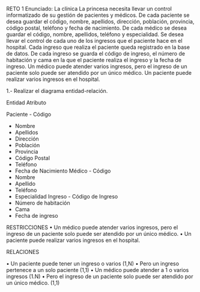RETO 1 
Enunciado:
La clínica La princesa necesita llevar un control informatizado de su gestión de pacientes y médicos.
De cada paciente se desea guardar el código, nombre, apellidos, dirección, población, provincia, código postal, teléfono y fecha de nacimiento.
 De cada médico se desea guardar el código, nombre, apellidos, teléfono y especialidad. Se desea llevar el control de cada uno de los ingresos que el paciente hace en el hospital.
 Cada ingreso que realiza el paciente queda registrado en la base de datos.
 De cada ingreso se guarda el código de ingreso, el número de habitación y cama en la que el paciente realiza el ingreso y la fecha de ingreso.
 Un médico puede atender varios ingresos, pero el ingreso de un paciente solo puede ser atendido por un único médico.
 Un paciente puede realizar varios ingresos en el hospital.
 
1.- Realizar el diagrama entidad-relación.
 
Entidad	Atributo




Paciente	-	Código
-	Nombre
-	Apellidos
-	Dirección
-	Población
-	Provincia
-	Código Postal
-	Teléfono
-	Fecha de Nacimiento
Médico	-	Código 
-	Nombre
-	Apellido
-	Teléfono
-	Especialidad
Ingreso	-	Código de Ingreso 
-	Número de habitación 
-	Cama
-	Fecha de ingreso


RESTRICCIONES
•	Un médico puede atender varios ingresos, pero el ingreso de un paciente solo puede ser atendido por un único médico. 
•	Un paciente puede realizar varios ingresos en el hospital.

RELACIONES

•	Un paciente puede tener un ingreso o varios (1,N)
•	Pero un ingreso pertenece a un solo paciente (1,1)
•	Un médico puede atender a 1 o varios ingresos (1.N)
•	Pero el ingreso de un paciente solo puede ser atendido por un único médico. (1,1)
